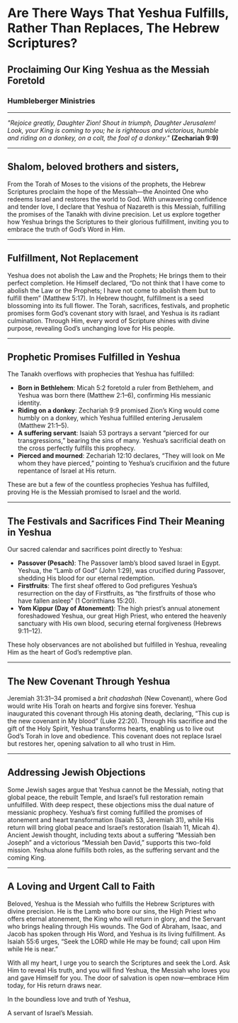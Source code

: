 # Are There Ways That Yeshua Fulfills, Rather Than Replaces, The Hebrew Scriptures?

## Proclaiming Our King Yeshua as the Messiah Foretold

### Humbleberger Ministries

---

_"Rejoice greatly, Daughter Zion! Shout in triumph, Daughter Jerusalem! Look, your King is coming to you; he is righteous and victorious, humble and riding on a donkey, on a colt, the foal of a donkey."_
**(Zechariah 9:9)**

---

## Shalom, beloved brothers and sisters,

From the Torah of Moses to the visions of the prophets, the Hebrew Scriptures proclaim the hope of the Messiah—the Anointed One who redeems Israel and restores the world to God. With unwavering confidence and tender love, I declare that Yeshua of Nazareth is this Messiah, fulfilling the promises of the Tanakh with divine precision. Let us explore together how Yeshua brings the Scriptures to their glorious fulfillment, inviting you to embrace the truth of God’s Word in Him.

---

## Fulfillment, Not Replacement

Yeshua does not abolish the Law and the Prophets; He brings them to their perfect completion. He Himself declared, “Do not think that I have come to abolish the Law or the Prophets; I have not come to abolish them but to fulfill them” (Matthew 5:17). In Hebrew thought, fulfillment is a seed blossoming into its full flower. The Torah, sacrifices, festivals, and prophetic promises form God’s covenant story with Israel, and Yeshua is its radiant culmination. Through Him, every word of Scripture shines with divine purpose, revealing God’s unchanging love for His people.

---

## Prophetic Promises Fulfilled in Yeshua

The Tanakh overflows with prophecies that Yeshua has fulfilled:

- **Born in Bethlehem**: Micah 5:2 foretold a ruler from Bethlehem, and Yeshua was born there (Matthew 2:1–6), confirming His messianic identity.
- **Riding on a donkey**: Zechariah 9:9 promised Zion’s King would come humbly on a donkey, which Yeshua fulfilled entering Jerusalem (Matthew 21:1–5).
- **A suffering servant**: Isaiah 53 portrays a servant “pierced for our transgressions,” bearing the sins of many. Yeshua’s sacrificial death on the cross perfectly fulfills this prophecy.
- **Pierced and mourned**: Zechariah 12:10 declares, “They will look on Me whom they have pierced,” pointing to Yeshua’s crucifixion and the future repentance of Israel at His return.

These are but a few of the countless prophecies Yeshua has fulfilled, proving He is the Messiah promised to Israel and the world.

---

## The Festivals and Sacrifices Find Their Meaning in Yeshua

Our sacred calendar and sacrifices point directly to Yeshua:

- **Passover (Pesach)**: The Passover lamb’s blood saved Israel in Egypt. Yeshua, the “Lamb of God” (John 1:29), was crucified during Passover, shedding His blood for our eternal redemption.
- **Firstfruits**: The first sheaf offered to God prefigures Yeshua’s resurrection on the day of Firstfruits, as “the firstfruits of those who have fallen asleep” (1 Corinthians 15:20).
- **Yom Kippur (Day of Atonement)**: The high priest’s annual atonement foreshadowed Yeshua, our great High Priest, who entered the heavenly sanctuary with His own blood, securing eternal forgiveness (Hebrews 9:11–12).

These holy observances are not abolished but fulfilled in Yeshua, revealing Him as the heart of God’s redemptive plan.

---

## The New Covenant Through Yeshua

Jeremiah 31:31–34 promised a _brit chadashah_ (New Covenant), where God would write His Torah on hearts and forgive sins forever. Yeshua inaugurated this covenant through His atoning death, declaring, “This cup is the new covenant in My blood” (Luke 22:20). Through His sacrifice and the gift of the Holy Spirit, Yeshua transforms hearts, enabling us to live out God’s Torah in love and obedience. This covenant does not replace Israel but restores her, opening salvation to all who trust in Him.

---

## Addressing Jewish Objections

Some Jewish sages argue that Yeshua cannot be the Messiah, noting that global peace, the rebuilt Temple, and Israel’s full restoration remain unfulfilled. With deep respect, these objections miss the dual nature of messianic prophecy. Yeshua’s first coming fulfilled the promises of atonement and heart transformation (Isaiah 53, Jeremiah 31), while His return will bring global peace and Israel’s restoration (Isaiah 11, Micah 4). Ancient Jewish thought, including texts about a suffering “Messiah ben Joseph” and a victorious “Messiah ben David,” supports this two-fold mission. Yeshua alone fulfills both roles, as the suffering servant and the coming King.

---

## A Loving and Urgent Call to Faith

Beloved, Yeshua is the Messiah who fulfills the Hebrew Scriptures with divine precision. He is the Lamb who bore our sins, the High Priest who offers eternal atonement, the King who will return in glory, and the Servant who brings healing through His wounds. The God of Abraham, Isaac, and Jacob has spoken through His Word, and Yeshua is its living fulfillment. As Isaiah 55:6 urges, “Seek the LORD while He may be found; call upon Him while He is near.”

With all my heart, I urge you to search the Scriptures and seek the Lord. Ask Him to reveal His truth, and you will find Yeshua, the Messiah who loves you and gave Himself for you. The door of salvation is open now—embrace Him today, for His return draws near.

In the boundless love and truth of Yeshua,

A servant of Israel’s Messiah.
